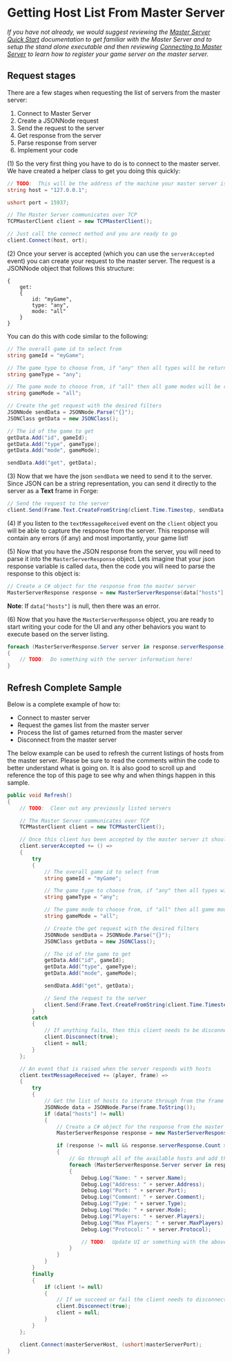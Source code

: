 # Getting Host List From Master Server
_If you have not already, we would suggest reviewing the [Master Server Quick Start](quick-start) documentation to get familiar with the Master Server and to setup the stand alone executable and then reviewing [Connecting to Master Server](connecting-to-master-server) to learn how to register your game server on the master server._

## Request stages
There are a few stages when requesting the list of servers from the master server:

1. Connect to Master Server
2. Create a JSONNode request
3. Send the request to the server
4. Get response from the server
5. Parse response from server
6. Implement your code

(1) So the very first thing you have to do is to connect to the master server. We have created a helper class to get you doing this quickly:

```csharp
// TODO:  This will be the address of the machine your master server is running on
string host = "127.0.0.1";

ushort port = 15937;

// The Master Server communicates over TCP
TCPMasterClient client = new TCPMasterClient();

// Just call the connect method and you are ready to go
client.Connect(host, ort);
```

(2) Once your server is accepted (which you can use the `serverAccepted` event) you can create your request to the master server. The request is a JSONNode object that follows this structure:

```
{
    get:
    {
        id: "myGame",
        type: "any",
        mode: "all"
    }
}
```

You can do this with code similar to the following:

```csharp
// The overall game id to select from
string gameId = "myGame";

// The game type to choose from, if "any" then all types will be returned
string gameType = "any";

// The game mode to choose from, if "all" then all game modes will be returned
string gameMode = "all";

// Create the get request with the desired filters
JSONNode sendData = JSONNode.Parse("{}");
JSONClass getData = new JSONClass();

// The id of the game to get
getData.Add("id", gameId);
getData.Add("type", gameType);
getData.Add("mode", gameMode);

sendData.Add("get", getData);
```

(3) Now that we have the json `sendData` we need to send it to the server. Since JSON can be a string representation, you can send it directly to the server as a **Text** frame in Forge:

```csharp
// Send the request to the server
client.Send(Frame.Text.CreateFromString(client.Time.Timestep, sendData.ToString(), true, Receivers.Server, MessageGroupIds.MASTER_SERVER_GET, true));
```

(4) If you listen to the `textMessageReceived` event on the `client` object you will be able to capture the response from the server. This response will contain any errors (if any) and most importantly, your game list!

(5) Now that you have the JSON response from the server, you will need to parse it into the `MasterServerResponse` object. Lets imagine that your json response variable is called `data`, then the code you will need to parse the response to this object is:

```csharp
// Create a C# object for the response from the master server
MasterServerResponse response = new MasterServerResponse(data["hosts"].AsArray);
```

**Note**: If `data["hosts"]` is null, then there was an error.

(6) Now that you have the `MasterServerResponse` object, you are ready to start writing your code for the UI and any other behaviors you want to execute based on the server listing.

```csharp
foreach (MasterServerResponse.Server server in response.serverResponse)
{
    // TODO:  Do something with the server information here!
}
```

## Refresh Complete Sample

Below is a complete example of how to:

- Connect to master server
- Request the games list from the master server
- Process the list of games returned from the master server
- Disconnect from the master server

The below example can be used to refresh the current listings of hosts from the master server. Please be sure to read the comments within the code to better understand what is going on. It is also good to scroll up and reference the top of this page to see why and when things happen in this sample.

```csharp
public void Refresh()
{
    // TODO:  Clear out any previously listed servers

    // The Master Server communicates over TCP
    TCPMasterClient client = new TCPMasterClient();

    // Once this client has been accepted by the master server it should sent it's get request
    client.serverAccepted += () =>
    {
        try
        {
            // The overall game id to select from
            string gameId = "myGame";

            // The game type to choose from, if "any" then all types will be returned
            string gameType = "any";

            // The game mode to choose from, if "all" then all game modes will be returned
            string gameMode = "all";

            // Create the get request with the desired filters
            JSONNode sendData = JSONNode.Parse("{}");
            JSONClass getData = new JSONClass();

            // The id of the game to get
            getData.Add("id", gameId);
            getData.Add("type", gameType);
            getData.Add("mode", gameMode);

            sendData.Add("get", getData);

            // Send the request to the server
            client.Send(Frame.Text.CreateFromString(client.Time.Timestep, sendData.ToString(), true, Receivers.Server, MessageGroupIds.MASTER_SERVER_GET, true));
        }
        catch
        {
            // If anything fails, then this client needs to be disconnected
            client.Disconnect(true);
            client = null;
        }
    };

    // An event that is raised when the server responds with hosts
    client.textMessageReceived += (player, frame) =>
    {
        try
        {
            // Get the list of hosts to iterate through from the frame payload
            JSONNode data = JSONNode.Parse(frame.ToString());
            if (data["hosts"] != null)
            {
                // Create a C# object for the response from the master server
                MasterServerResponse response = new MasterServerResponse(data["hosts"].AsArray);

                if (response != null && response.serverResponse.Count > 0)
                {
                    // Go through all of the available hosts and add them to the server browser
                    foreach (MasterServerResponse.Server server in response.serverResponse)
                    {
                        Debug.Log("Name: " + server.Name);
                        Debug.Log("Address: " + server.Address);
                        Debug.Log("Port: " + server.Port);
                        Debug.Log("Comment: " + server.Comment);
                        Debug.Log("Type: " + server.Type);
                        Debug.Log("Mode: " + server.Mode);
                        Debug.Log("Players: " + server.Players);
                        Debug.Log("Max Players: " + server.MaxPlayers);
                        Debug.Log("Protocol: " + server.Protocol);

                        // TODO:  Update UI or something with the above data
                    }
                }
            }
        }
        finally
        {
            if (client != null)
            {
                // If we succeed or fail the client needs to disconnect from the Master Server
                client.Disconnect(true);
                client = null;
            }
        }
    };

    client.Connect(masterServerHost, (ushort)masterServerPort);
}
```
